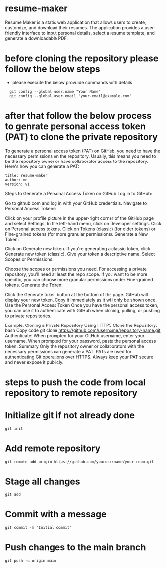# resume-maker
Resume Maker is a static web application that allows users to create, customize, and download their resumes. The application provides a user-friendly interface to input personal details, select a resume template, and generate a downloadable PDF.

# before cloning the repository please follow the below steps 
* please execute the below provuide commands with details 
 ``` git
   git config --global user.name "Your Name"
   git config --global user.email "your-email@example.com"
   ```
# after that follow the below process to genrate personal access token (PAT) to clone the private repository 
To generate a personal access token (PAT) on GitHub, you need to have the necessary permissions on the repository. Usually, this means you need to be the repository owner or have collaborator access to the repository. Here's how you can generate a PAT:
```
title: resume-maker
author: me
version: v1
```
Steps to Generate a Personal Access Token on GitHub
Log in to GitHub:

Go to github.com and log in with your GitHub credentials.
Navigate to Personal Access Tokens:

Click on your profile picture in the upper-right corner of the GitHub page and select Settings.
In the left-hand menu, click on Developer settings.
Click on Personal access tokens.
Click on Tokens (classic) (for older tokens) or Fine-grained tokens (for more granular permissions).
Generate a New Token:

Click on Generate new token.
If you're generating a classic token, click Generate new token (classic).
Give your token a descriptive name.
Select Scopes or Permissions:

Choose the scopes or permissions you need. For accessing a private repository, you'll need at least the repo scope.
If you want to be more specific, you can choose more granular permissions under Fine-grained tokens.
Generate the Token:

Click the Generate token button at the bottom of the page.
GitHub will display your new token. Copy it immediately as it will only be shown once.
Use the Personal Access Token
Once you have the personal access token, you can use it to authenticate with GitHub when cloning, pulling, or pushing to private repositories.

Example: Cloning a Private Repository Using HTTPS
Clone the Repository:
bash
Copy code
git clone https://github.com/username/repository-name.git
Authenticate:
When prompted for your GitHub username, enter your username.
When prompted for your password, paste the personal access token.
Summary
Only the repository owner or collaborators with the necessary permissions can generate a PAT.
PATs are used for authenticating Git operations over HTTPS.
Always keep your PAT secure and never expose it publicly.

# steps to push the code from local repository to remote repository

# Initialize git if not already done 
``` 
git init
```
# Add remote repository
```
git remote add origin https://github.com/yourusername/your-repo.git
```

# Stage all changes
```
git add
```
# Commit with a message
```
git commit -m "Initial commit"
```

# Push changes to the main branch
```
git push -u origin main
```
